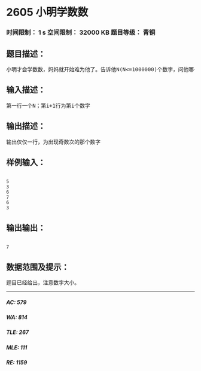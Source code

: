 # 2605 小明学数数   
### 时间限制： 1 s     空间限制： 32000 KB     题目等级： 青铜  
## 题目描述：  

<pre>
小明才会学数数，妈妈就开始难为他了。告诉他N(N<=1000000)个数字，问他哪一个数字出现的次数为奇数（保证N为奇数，数据中每个数字出现的次数只有一个为奇数次，每个数字为int范围内）
</pre>
  
  
## 输入描述：  

<pre>
第一行一个N；第i+1行为第i个数字
</pre>
  
  
## 输出描述：  

<pre>
输出仅仅一行，为出现奇数次的那个数字
</pre>
  
  
## 样例输入：  

<pre><code>
5
3
6
7
6
3
</code></pre>
  
  
## 输出输出：  

<pre><code>
7
</code></pre>
  
  
## 数据范围及提示：  

<pre>
题目已经给出，注意数字大小。
</pre>
  
  
***  

##### AC: 579  
##### WA: 814  
##### TLE: 267  
##### MLE: 111  
##### RE: 1159  
